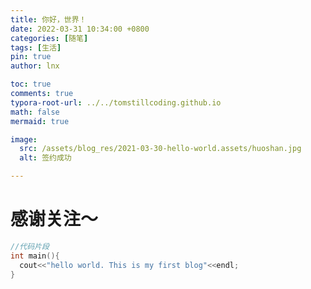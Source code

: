```yaml
---
title: 你好，世界！
date: 2022-03-31 10:34:00 +0800
categories: [随笔]
tags: [生活]
pin: true
author: lnx

toc: true
comments: true
typora-root-url: ../../tomstillcoding.github.io
math: false
mermaid: true

image:
  src: /assets/blog_res/2021-03-30-hello-world.assets/huoshan.jpg
  alt: 签约成功

---
```


# 感谢关注～ 



```c++
//代码片段
int main(){
  cout<<"hello world. This is my first blog"<<endl;
}
```

<!-- ![image-20220327184021601](/assets/2021-03-30-hello-world.assets/image-20220327184021601.png) -->